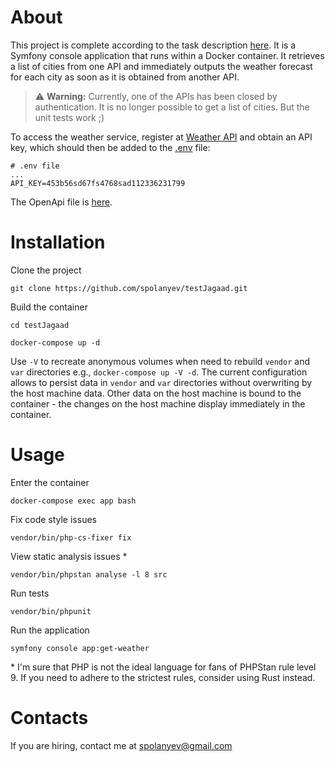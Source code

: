 # About

This project is complete according to the task description [here](TEST_TASK_DESCRIPTION.pdf). It is a Symfony console
application that runs within a Docker container. It retrieves a list of cities from one API and immediately outputs the
weather forecast for each city as soon as it is obtained from another API.


> ⚠️ **Warning:** Currently, one of the APIs has been closed by authentication. It is no longer possible to get a list
> of cities. But the unit tests work ;)


To access the weather service, register at [Weather API](https://www.weatherapi.com/) and obtain an API key, which
should then be added to the [.env](.env) file:

```dotenv
# .env file
...
API_KEY=453b56sd67fs4768sad112336231799
```

The OpenApi file is [here](openapi/openapi.yaml).

# Installation

Clone the project

`git clone https://github.com/spolanyev/testJagaad.git`

Build the container

`cd testJagaad`

`docker-compose up -d`

Use `-V` to recreate anonymous volumes when need to rebuild `vendor` and `var` directories
e.g., `docker-compose up -V -d`. The current configuration allows to persist data in `vendor` and `var` directories
without overwriting by the host machine data. Other data on the host machine is bound to the container - the changes on
the host machine display immediately in the container.

# Usage

Enter the container

`docker-compose exec app bash`

Fix code style issues

`vendor/bin/php-cs-fixer fix`

View static analysis issues *

`vendor/bin/phpstan analyse -l 8 src`

Run tests

`vendor/bin/phpunit`

Run the application

`symfony console app:get-weather`

\* I'm sure that PHP is not the ideal language for fans of PHPStan rule level 9. If you need to adhere to the strictest
rules, consider using Rust instead.

# Contacts

If you are hiring, contact me at [spolanyev@gmail.com](mailto:spolanyev@gmail.com?subject=Symfony)
